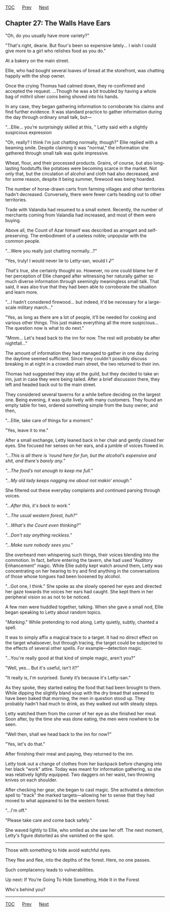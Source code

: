 [TOC](../readme.md)&nbsp;&nbsp;&nbsp;&nbsp;&nbsp;&nbsp;[Prev](index_split_000.md)&nbsp;&nbsp;&nbsp;&nbsp;&nbsp;&nbsp;[Next](index_split_002.md)



## Chapter 27: The Walls Have Ears

"Oh, do you usually have more variety?"

"That's right, dearie. But flour's been so expensive lately... I wish I
could give more to a girl who relishes food as you do."

At a bakery on the main street.

Ellie, who had bought several loaves of bread at the storefront, was
chatting happily with the shop owner.

Once the crying Thomas had calmed down, they re-confirmed and accepted
the request. …Though he was a bit troubled by having a whole bag of
mithril silver coins being shoved into his hands.

In any case, they began gathering information to corroborate his claims
and find further evidence. It was standard practice to gather
information during the day through ordinary small talk, but—

"...Ellie... you’re surprisingly skilled at this, " Letty said with a
slightly suspicious expression

"Oh, really? I think I'm just chatting normally, though?" Ellie replied
with a beaming smile. Despite claiming it was "normal," the information
she gathered through small talk was quite impressive.

Wheat, flour, and their processed products. Grains, of course, but also
long-lasting foodstuffs like potatoes were becoming scarce in the
market. Not only that, but the circulation of alcohol and cloth had also
decreased, and for some reason, despite it being summer, firewood was
being hoarded.

The number of horse-drawn carts from farming villages and other
territories hadn't decreased. Conversely, there were fewer carts heading
out to other territories.

Trade with Valandia had resumed to a small extent. Recently, the number
of merchants coming from Valandia had increased, and most of them were
buying.

Above all, the Count of Azar himself was described as arrogant and
self-preserving. The embodiment of a useless noble; unpopular with the
common people.

"...Were you really just chatting normally...?"

"Yes, truly! I would never lie to Letty-san, would I ♪"

*That's true*, she certainly thought so. However, no one could blame her
if her perception of Ellie changed after witnessing her naturally gather
so much diverse information through seemingly meaningless small talk.
That said, it was also true that they had been able to corroborate the
situation and learn more.

"...I hadn’t considered firewood... but indeed, it'd be necessary for a
large-scale military march..."

"Yes, as long as there are a lot of people, it’ll be needed for cooking
and various other things. This just makes everything all the more
suspicious... The question now is what to do next."

"Mmm... Let's head back to the inn for now. The rest will probably be
after nightfall..."

The amount of information they had managed to gather in one day during
the daytime seemed sufficient. Since they couldn't possibly discuss
breaking in at night in a crowded main street, the two returned to their
inn.

Thomas had suggested they stay at the guild, but they decided to take an
inn, just in case they were being tailed. After a brief discussion
there, they left and headed back out to the main street.

They considered several taverns for a while before deciding on the
largest one. Being evening, it was quite lively with many customers.
They found an empty table for two, ordered something simple from the
busy owner, and then,

"...Ellie, take care of things for a moment."

"Yes, leave it to me."

After a small exchange, Letty leaned back in her chair and gently closed
her eyes. She focused her senses on her ears, and a jumble of voices
flowed in.

*"...This is all there is ‘round here for fun, but the alcohol’s
expensive and shit, and there's barely any."*

*"...The food’s not enough to keep me full."*

*"...My old lady keeps nagging me about not makin’ enough."*

She filtered out these everyday complaints and continued parsing through
voices.

*"...After this, it's back to work."*

*"...The usual western forest, huh?"*

*"...What's the Count even thinking?"*

*"...Don't say anything reckless."*

*"...Make sure nobody sees you."*

She overheard men whispering such things, their voices blending into the
commotion. In fact, before entering the tavern, she had used "Auditory
Enhancement" magic. While Ellie subtly kept watch around them, Letty was
concentrating on her hearing to try and find anything in the
conversations of those whose tongues had been loosened by alcohol.

"...Got one, I think." She spoke as she slowly opened her eyes and
directed her gaze towards the voices her ears had caught. She kept them
in her peripheral vision so as not to be noticed.

A few men were huddled together, talking. When she gave a small nod,
Ellie began speaking to Letty about random topics.

"*Marking*." While pretending to nod along, Letty quietly, subtly,
chanted a spell.

It was to simply affix a magical trace to a target. It had no direct
effect on the target whatsoever, but through tracing, the target could
be subjected to the effects of several other spells. For
example—detection magic.

"...You're really good at that kind of simple magic, aren't you?"

"Well, yes... But it's useful, isn't it?"

"It really is, I'm surprised. Surely it’s because it's Letty-san."

As they spoke, they started eating the food that had been brought to
them. While dipping the slightly bland soup with the dry bread that
seemed to have been baked that morning, the men in question stood up.
They probably hadn't had much to drink, as they walked out with steady
steps.

Letty watched them from the corner of her eye as she finished her meal.
Soon after, by the time she was done eating, the men were nowhere to be
seen.

"Well then, shall we head back to the inn for now?"

"Yes, let's do that."

After finishing their meal and paying, they returned to the inn.

Letty took out a change of clothes from her backpack before changing
into her black "work" attire. Today was meant for information gathering,
so she was relatively lightly equipped. Two daggers on her waist, two
throwing knives on each shoulder.

After checking her gear, she began to cast magic. She activated a
detection spell to "track" the marked targets—allowing her to sense that
they had moved to what appeared to be the western forest.

"...I'm off."

"Please take care and come back safely."

She waved lightly to Ellie, who smiled as she saw her off. The next
moment, Letty's figure distorted as she vanished on the spot.

------------------------------------------------------------------------

Those with something to hide avoid watchful eyes.

They flee and flee, into the depths of the forest. Here, no one passes.

Such complacency leads to vulnerabilities.

Up next: If You’re Going To Hide Something, Hide It in the Forest

Who's behind you?


---
[TOC](../readme.md)&nbsp;&nbsp;&nbsp;&nbsp;&nbsp;&nbsp;[Prev](index_split_000.md)&nbsp;&nbsp;&nbsp;&nbsp;&nbsp;&nbsp;[Next](index_split_002.md)


